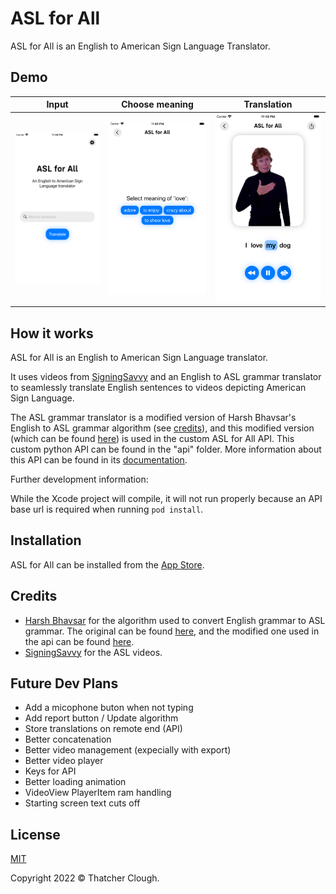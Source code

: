 # ASL for All
ASL for All is an English to American Sign Language Translator.

## Demo
Input|Choose meaning|Translation
:-------------------------:|:-------------------------:|:-------------------------:
![](./images/6.5/6.5_1.png)|![](./images/6.5/6.5_2.png)|![](./images/6.5/6.5_3.png)

## How it works
ASL for All is an English to American Sign Language translator.

It uses videos from [SigningSavvy](https://www.signingsavvy.com/) and an English to ASL grammar translator to seamlessly translate English sentences to videos depicting American Sign Language.

The ASL grammar translator is a modified version of Harsh Bhavsar's English to ASL grammar algorithm (see [credits](https://github.com/thatcherclough/ASL-for-All#credits)), and this modified version (which can be found [here](https://github.com/thatcherclough/ASLGrammarTranslator)) is used in the custom ASL for All API.
This custom python API can be found in the "api" folder. More information about this API can be found in its [documentation](api/README.md).

Further development information:

While the Xcode project will compile, it will not run properly because an API base url is required when running ``pod install``. 

## Installation
ASL for All can be installed from the [App Store](https://apps.apple.com/us/app/asl-for-all/id1603768412).

## Credits
- [Harsh Bhavsar](https://github.com/harshbhavsar) for the algorithm used to convert English grammar to ASL grammar. The original can be found [here](https://github.com/harshbits/english-asl-algorithm), and the modified one used in the api can be found [here](https://github.com/thatcherclough/ASLGrammarTranslator).
- [SigningSavvy](https://www.signingsavvy.com/) for the ASL videos.

## Future Dev Plans
- Add a micophone buton when not typing
- Add report button / Update algorithm
- Store translations on remote end (API)
- Better concatenation
- Better video management (expecially with export)
- Better video player
- Keys for API
- Better loading animation
- VideoView PlayerItem ram handling
- Starting screen text cuts off

## License
[MIT](https://choosealicense.com/licenses/mit/)

Copyright 2022 © Thatcher Clough.
